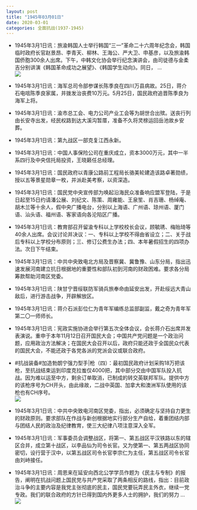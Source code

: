 ```yaml
---
layout: post
title: "1945年03月01日"
date: 2020-03-01
categories: 全面抗战(1937-1945)
---
```


<meta name="referrer" content="no-referrer" />

- 1945年3月1日讯：旅渝韩国人士举行韩国“三一”革命二十六周年纪念会，韩国临时政府长官赵景昂、李青天、柳林、王海公、严大卫、申基彦，以及旅渝韩国侨胞300余人出席。下午，中韩文化协会举行纪念演讲会，由司徒德与金柔吉分别讲演《韩国革命成功之展望》、《韩国学生动向》。同日， ... <br/><img src="https://wx1.sinaimg.cn/large/aca367d8ly1gcerxqzy71j20c809zjrf.jpg" />

- 1945年3月1日讯：海军总司令部参谋长陈季良在四川万县病故。25日，蒋介石电唁陈季良家属，并拨发治丧费10万元。5月25日，国民政府追晋陈季良为海军上将。 

- 1945年3月1日讯：渝市总工会、电力公司产业工会等为胡世合出殡。送丧行列由长安寺出发，经民权路到达大溪沟暂厝，准备不久将灵榇运回岳池故乡安葬。 

- 1945年3月1日讯：第九战区一部克复江西永新。 

- 1945年3月1日讯：中国人事保险公司在重庆成立，资本3000万元，其中一半系四行及中央信托局投资，王晓籁任总经理。 

- 1945年3月1日讯：国民政府以青康公路前工程局长骆美轮建造该路卓著勋绩，授以五等景星勋章一枚，并派赴美考察，以资深造。 

- 1945年3月1日讯：国民党中央宣传部为唤起沿海民众准备响应盟军登陆，于是日起至15日约请潘公展、刘纪文、陈策、周雍能、王泉笙、肖吉珊、杨绰庵、胡木兰等十余人，假中央广播电台，分别以上海语、广州语、琼州语、厦门语、汕头语、福州语、客家语向各沦陷区广播。 

- 1945年3月1日讯：教育部召开留渝专科以上学校校长会议，顾毓琇、梅贻琦等40余人出席。会议讨论并决议：一、专科以上学校不得由省设立；二、关于战后专科以上学校分布原则；三、修订公费生办法；四、本年暑假招生的四项办法。次日下午结束。 

- 1945年3月1日讯：中共中央致电北方局及晋察冀、冀鲁豫、山东分局，指出迅速发展河南建立抗日根据地的重要性和部队初到河南的财政困难。要求各分局筹款帮助河南区党委。 

- 1945年3月1日讯：陕甘宁晋绥联防军骑兵旅奉命由延安出发，开赴绥远大青山敌后，进行游击战争，开辟解放区。 

- 1945年3月1日讯：蒋介石派彭位仁为青年军编练总监部副监，戴之奇为青年军第二〇一师师长。 

- 1945年3月1日讯：宪政实施协进会举行第五次全体会议，会长蒋介石出席并发表演说。重申于本年11月12日召开国民大会；中国共产党问题是一个政治问题，应用政治方法解决；在国民大会召开以后，政府只能还政于全国民众代表的国民大会，不能还政于各党各派的党派会议或联合政府。 

- #抗战装备#加造勃朗宁强力型手|枪（四）：最初国民政府计划采购18万把该枪，至抗战结束运到印度克拉蚩仅4000把，其中部分交由中国军队投入抗战。因为难以运至中方，剩余订单取消，已制成的转交英联邦军队。提供中方的该枪序号为CH开头，由此缘故，二战中英国、加拿大和澳洲军队使用的该枪也有CH序号。 <br/><img src="https://wx3.sinaimg.cn/large/aca367d8ly1gce74p7sccj20d60y07ae.jpg" />

- 1945年3月1日讯：中共中央致电河南区党委，指出，必须确定与坚持自力更生的财政原则。要求部队在作战与新创根据地实行部分生产自给，着重团结内部与团结人民的政治及纪律教育，使三大纪律八项注意深入全军。 

- 1945年3月1日讯：军事委员会调整战区，将第一、第五战区平汉铁路以东的辖区合并，成立第十战区，以李品仙为司令长官。又为使第一、第五两战区协同密切，设行营于汉中，以第五战区司令长官李宗仁为主任，第五战区司令长官由刘峙接任。 

- 1945年3月1日讯：周恩来在延安向西北公学学员作题为《民主与专制》的报告，阐明在抗战问题上国民党与共产党采取了两条相反的路线，指出：目前政治斗争的主要内容是我党主张彻底的民主，国民党要玩弄民主外衣，继续一党专政。我们的联合政府的方针已得到国内外更多人士的拥护，我们的努力 ... <br/><img src="https://wx1.sinaimg.cn/large/aca367d8ly1gce1x9zmpjj20c80cwmxb.jpg" />

